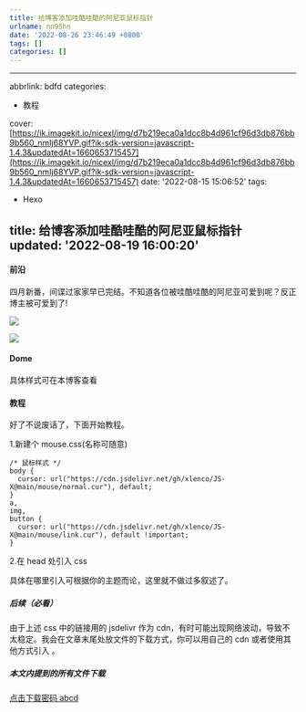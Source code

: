 ```yaml
---
title: 给博客添加哇酷哇酷的阿尼亚鼠标指针
urlname: nn95hn
date: '2022-08-26 23:46:49 +0800'
tags: []
categories: []
---
```


---

abbrlink: bdfd
categories:

- 教程

cover: [https://ik.imagekit.io/nicexl/img/d7b219eca0a1dcc8b4d961cf96d3db876bb9b560_nmIj68YVP.gif?ik-sdk-version=javascript-1.4.3&updatedAt=1660653715457](https://ik.imagekit.io/nicexl/img/d7b219eca0a1dcc8b4d961cf96d3db876bb9b560_nmIj68YVP.gif?ik-sdk-version=javascript-1.4.3&updatedAt=1660653715457)
date: '2022-08-15 15:06:52'
tags:

- Hexo

title: 给博客添加哇酷哇酷的阿尼亚鼠标指针
updated: '2022-08-19 16:00:20'
---

#### 前沿

四月新番，间谍过家家早已完结。不知道各位被哇酷哇酷的阿尼亚可爱到呢？反正博主被可爱到了!

![](https://ik.imagekit.io/nicexl/img/e7d2597fc77b0e7f53e36dd7fc6da4de.webp_pWiQoGxY9.jpg?ik-sdk-version=javascript-1.4.3&updatedAt=1660570227683#crop=0&crop=0&crop=1&crop=1&id=fBktr&originHeight=926&originWidth=656&originalType=binary∶=1&rotation=0&showTitle=false&status=done&style=none&title=)

![](https://ik.imagekit.io/nicexl/img/d5f6e6c4ef2d9f6896efe54e54440c43.webp_GOqWCDkKK.jpg?ik-sdk-version=javascript-1.4.3&updatedAt=1660570226341#crop=0&crop=0&crop=1&crop=1&id=T3yNw&originHeight=928&originWidth=656&originalType=binary∶=1&rotation=0&showTitle=false&status=done&style=none&title=)

#### Dome

具体样式可在本博客查看

#### 教程

好了不说废话了，下面开始教程。

1.新建个 mouse.css(名称可随意)

```
/* 鼠标样式 */
body {
  cursor: url("https://cdn.jsdelivr.net/gh/xlenco/JS-X@main/mouse/normal.cur"), default;
}
a,
img,
button {
  cursor: url("https://cdn.jsdelivr.net/gh/xlenco/JS-X@main/mouse/link.cur"), default !important;
}
```

2.在 head 处引入 css

具体在哪里引入可根据你的主题而论，这里就不做过多叙述了。

##### 后续（必看）

由于上述 css 中的链接用的 jsdelivr 作为 cdn，有时可能出现网络波动，导致不太稳定。我会在文章末尾处放文件的下载方式，你可以用自己的 cdn 或者使用其他方式引入 。

##### 本文内提到的所有文件下载

[点击下载密码 abcd](https://url66.ctfile.com/f/30717266-649529116-e0e423?p=abcd)
